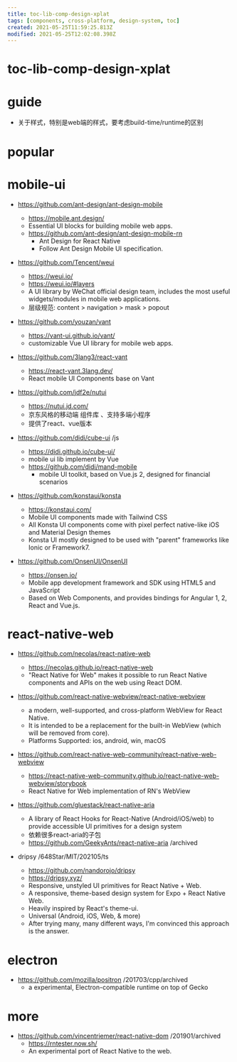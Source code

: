 ```yaml
---
title: toc-lib-comp-design-xplat
tags: [components, cross-platform, design-system, toc]
created: 2021-05-25T11:59:25.813Z
modified: 2021-05-25T12:02:08.398Z
---
```


# toc-lib-comp-design-xplat

# guide

- 关于样式，特别是web端的样式，要考虑build-time/runtime的区别
# popular

# mobile-ui
- https://github.com/ant-design/ant-design-mobile
  - https://mobile.ant.design/
  - Essential UI blocks for building mobile web apps.
  - https://github.com/ant-design/ant-design-mobile-rn
    - Ant Design for React Native
    - Follow Ant Design Mobile UI specification.

- https://github.com/Tencent/weui
  - https://weui.io/
  - https://weui.io/#layers
  - A UI library by WeChat official design team, includes the most useful widgets/modules in mobile web applications.
  - 层级规范: content > navigation > mask > popout

- https://github.com/youzan/vant
  - https://vant-ui.github.io/vant/
  - customizable Vue UI library for mobile web apps.
- https://github.com/3lang3/react-vant
  - https://react-vant.3lang.dev/
  - React mobile UI Components base on Vant

- https://github.com/jdf2e/nutui
  - https://nutui.jd.com/
  - 京东风格的移动端 组件库 、支持多端小程序
  - 提供了react、vue版本

- https://github.com/didi/cube-ui /js
  - https://didi.github.io/cube-ui/
  - mobile ui lib implement by Vue
  - https://github.com/didi/mand-mobile
    - mobile UI toolkit, based on Vue.js 2, designed for financial scenarios

- https://github.com/konstaui/konsta
  - https://konstaui.com/
  - Mobile UI components made with Tailwind CSS
  - All Konsta UI components come with pixel perfect native-like iOS and Material Design themes
  - Konsta UI mostly designed to be used with "parent" frameworks like Ionic or Framework7.

- https://github.com/OnsenUI/OnsenUI
  - https://onsen.io/
  - Mobile app development framework and SDK using HTML5 and JavaScript
  - Based on Web Components, and provides bindings for Angular 1, 2, React and Vue.js.
# react-native-web
- https://github.com/necolas/react-native-web
  - https://necolas.github.io/react-native-web
  - "React Native for Web" makes it possible to run React Native components and APIs on the web using React DOM.

- https://github.com/react-native-webview/react-native-webview
  - a modern, well-supported, and cross-platform WebView for React Native.
  - It is intended to be a replacement for the built-in WebView (which will be removed from core).
  - Platforms Supported: ios, android, win, macOS
- https://github.com/react-native-web-community/react-native-web-webview
  - https://react-native-web-community.github.io/react-native-web-webview/storybook
  - React Native for Web implementation of RN's WebView

- https://github.com/gluestack/react-native-aria
  - A library of React Hooks for React-Native (Android/iOS/web) to provide accessible UI primitives for a design system
  - 依赖很多react-aria的子包
  - https://github.com/GeekyAnts/react-native-aria /archived

- dripsy /648Star/MIT/202105/ts
  - https://github.com/nandorojo/dripsy
  - https://dripsy.xyz/
  - Responsive, unstyled UI primitives for React Native + Web.
  - A responsive, theme-based design system for Expo + React Native Web.
  - Heavily inspired by React's theme-ui.
  - Universal (Android, iOS, Web, & more)
  - After trying many, many different ways, I'm convinced this approach is the answer. 
# electron
- https://github.com/mozilla/positron /201703/cpp/archived
  - a experimental, Electron-compatible runtime on top of Gecko
# more
- https://github.com/vincentriemer/react-native-dom /201901/archived
  - https://rntester.now.sh/
  - An experimental port of React Native to the web.
